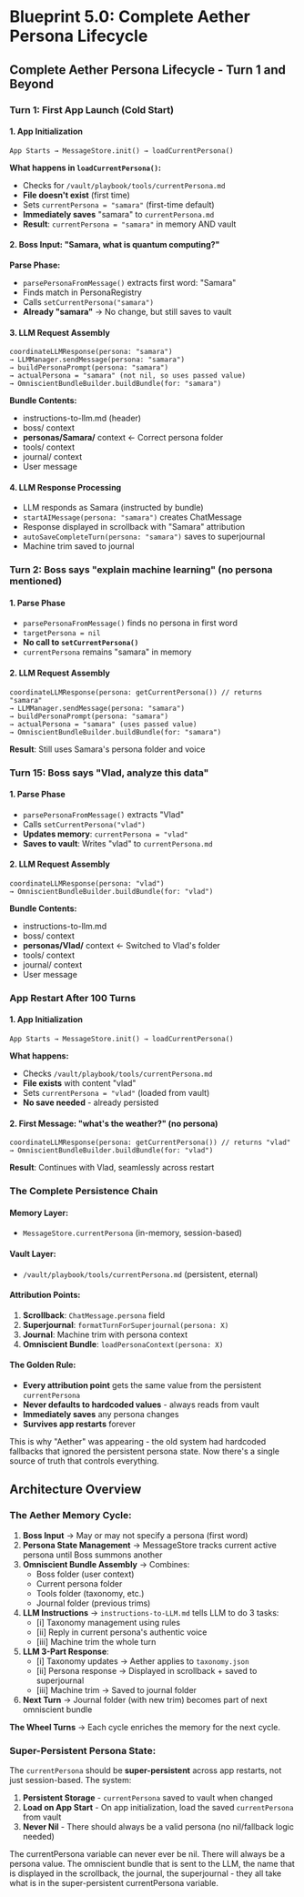 # Blueprint 5.0: Complete Aether Persona Lifecycle

## Complete Aether Persona Lifecycle - Turn 1 and Beyond

### **Turn 1: First App Launch (Cold Start)**

#### **1. App Initialization**
```
App Starts → MessageStore.init() → loadCurrentPersona()
```

**What happens in `loadCurrentPersona()`:**
- Checks for `/vault/playbook/tools/currentPersona.md`
- **File doesn't exist** (first time)
- Sets `currentPersona = "samara"` (first-time default)
- **Immediately saves** "samara" to `currentPersona.md`
- **Result**: `currentPersona = "samara"` in memory AND vault

#### **2. Boss Input: "Samara, what is quantum computing?"**

**Parse Phase:**
- `parsePersonaFromMessage()` extracts first word: "Samara"
- Finds match in PersonaRegistry
- Calls `setCurrentPersona("samara")`
- **Already "samara"** → No change, but still saves to vault

#### **3. LLM Request Assembly**
```
coordinateLLMResponse(persona: "samara") 
→ LLMManager.sendMessage(persona: "samara")
→ buildPersonaPrompt(persona: "samara")
→ actualPersona = "samara" (not nil, so uses passed value)
→ OmniscientBundleBuilder.buildBundle(for: "samara")
```

**Bundle Contents:**
- instructions-to-llm.md (header)
- boss/ context
- **personas/Samara/** context ← Correct persona folder
- tools/ context  
- journal/ context
- User message

#### **4. LLM Response Processing**
- LLM responds as Samara (instructed by bundle)
- `startAIMessage(persona: "samara")` creates ChatMessage
- Response displayed in scrollback with "Samara" attribution
- `autoSaveCompleteTurn(persona: "samara")` saves to superjournal
- Machine trim saved to journal

### **Turn 2: Boss says "explain machine learning"** (no persona mentioned)

#### **1. Parse Phase**
- `parsePersonaFromMessage()` finds no persona in first word
- `targetPersona = nil`
- **No call to `setCurrentPersona()`**
- `currentPersona` remains "samara" in memory

#### **2. LLM Request Assembly**
```
coordinateLLMResponse(persona: getCurrentPersona()) // returns "samara"
→ LLMManager.sendMessage(persona: "samara") 
→ buildPersonaPrompt(persona: "samara")
→ actualPersona = "samara" (uses passed value)
→ OmniscientBundleBuilder.buildBundle(for: "samara")
```

**Result**: Still uses Samara's persona folder and voice

### **Turn 15: Boss says "Vlad, analyze this data"**

#### **1. Parse Phase**
- `parsePersonaFromMessage()` extracts "Vlad"
- Calls `setCurrentPersona("vlad")`
- **Updates memory**: `currentPersona = "vlad"`
- **Saves to vault**: Writes "vlad" to `currentPersona.md`

#### **2. LLM Request Assembly**
```
coordinateLLMResponse(persona: "vlad")
→ OmniscientBundleBuilder.buildBundle(for: "vlad")
```

**Bundle Contents:**
- instructions-to-llm.md
- boss/ context
- **personas/Vlad/** context ← Switched to Vlad's folder
- tools/ context
- journal/ context
- User message

### **App Restart After 100 Turns**

#### **1. App Initialization**
```
App Starts → MessageStore.init() → loadCurrentPersona()
```

**What happens:**
- Checks `/vault/playbook/tools/currentPersona.md`
- **File exists** with content "vlad"
- Sets `currentPersona = "vlad"` (loaded from vault)
- **No save needed** - already persisted

#### **2. First Message: "what's the weather?"** (no persona)

```
coordinateLLMResponse(persona: getCurrentPersona()) // returns "vlad"
→ OmniscientBundleBuilder.buildBundle(for: "vlad")
```

**Result**: Continues with Vlad, seamlessly across restart

### **The Complete Persistence Chain**

#### **Memory Layer:**
- `MessageStore.currentPersona` (in-memory, session-based)

#### **Vault Layer:**
- `/vault/playbook/tools/currentPersona.md` (persistent, eternal)

#### **Attribution Points:**
1. **Scrollback**: `ChatMessage.persona` field
2. **Superjournal**: `formatTurnForSuperjournal(persona: X)`
3. **Journal**: Machine trim with persona context
4. **Omniscient Bundle**: `loadPersonaContext(persona: X)`

#### **The Golden Rule:**
- **Every attribution point** gets the same value from the persistent `currentPersona`
- **Never defaults to hardcoded values** - always reads from vault
- **Immediately saves** any persona changes
- **Survives app restarts** forever

This is why "Aether" was appearing - the old system had hardcoded fallbacks that ignored the persistent persona state. Now there's a single source of truth that controls everything.

## Architecture Overview

### **The Aether Memory Cycle:**

1. **Boss Input** → May or may not specify a persona (first word)
2. **Persona State Management** → MessageStore tracks current active persona until Boss summons another
3. **Omniscient Bundle Assembly** → Combines:
   - Boss folder (user context)
   - Current persona folder 
   - Tools folder (taxonomy, etc.)
   - Journal folder (previous trims)
4. **LLM Instructions** → `instructions-to-LLM.md` tells LLM to do 3 tasks:
   - [i] Taxonomy management using rules
   - [ii] Reply in current persona's authentic voice  
   - [iii] Machine trim the whole turn
5. **LLM 3-Part Response**:
   - [i] Taxonomy updates → Aether applies to `taxonomy.json`
   - [ii] Persona response → Displayed in scrollback + saved to superjournal
   - [iii] Machine trim → Saved to journal folder
6. **Next Turn** → Journal folder (with new trim) becomes part of next omniscient bundle

**The Wheel Turns** → Each cycle enriches the memory for the next cycle.

### **Super-Persistent Persona State:**

The `currentPersona` should be **super-persistent** across app restarts, not just session-based. The system:

1. **Persistent Storage** - `currentPersona` saved to vault when changed
2. **Load on App Start** - On app initialization, load the saved `currentPersona` from vault
3. **Never Nil** - There should always be a valid persona (no nil/fallback logic needed)

The currentPersona variable can never ever be nil. There will always be a persona value. The omniscient bundle that is sent to the LLM, the name that is displayed in the scrollback, the journal, the superjournal - they all take what is in the super-persistent currentPersona variable.